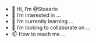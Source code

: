 - 👋 Hi, I’m @Staaario
- 👀 I’m interested in ...
- 🌱 I’m currently learning ...
- 💞️ I’m looking to collaborate on ...
- 📫 How to reach me ...

<!---
Staaario/Staaario is a ✨ special ✨ repository because its `README.md` (this file) appears on your GitHub profile.
You can click the Preview link to take a look at your changes.
--->
